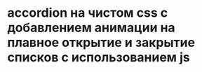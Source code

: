 # accordion на чистом css с добавлением анимации на плавное открытие и закрытие списков с использованием js
